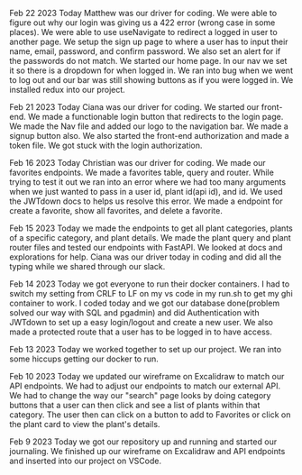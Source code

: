 Feb 22 2023
Today Matthew was our driver for coding. We were able to figure out why our login was giving us a 422 error (wrong case in some places). We were able to use useNavigate to redirect a logged in user to another page. We setup the sign up page to where a user has to input their name, email, password, and confirm password. We also set an alert for if the passwords do not match. We started our home page. In our nav we set it so there is a dropdown for when logged in. We ran into bug when we went to log out and our bar was still showing buttons as if you were logged in. We installed redux into our project.

Feb 21 2023
Today Ciana was our driver for coding. We started our front-end. We made a functionable login button that redirects to the login page. We made the Nav file and added our logo to the navigation bar. We made a signup button also. We also started the front-end authorization and made a token file. We got stuck with the login authorization.

Feb 16 2023
Today Christian was our driver for coding. We made our favorites endpoints. We made a favorites table, query and router. While trying to test it out we ran into an error where we had too many arguments when we just wanted to pass in a user id, plant id(api id), and id. We used the JWTdown docs to helps us resolve this error. We made a endpoint for create a favorite, show all favorites, and delete a favorite.

Feb 15 2023
Today we made the endpoints to get all plant categories, plants of a specific category, and plant details. We made the plant query and plant router files and tested our endpoints with FastAPI. We looked at docs and explorations for help. Ciana was our driver today in coding and did all the typing while we shared through our slack.

Feb 14 2023
Today we got everyone to run their docker containers. I had to switch my setting from CRLF to LF on my vs code in my run.sh to get my ghi container to work. I coded today and we got our database done(problem solved our way with SQL and pgadmin) and did Authentication with JWTdown to set up a easy login/logout and create a new user. We also made a protected route that a user has to be logged in to have access.

Feb 13 2023
Today we worked together to set up our project. We ran into some hiccups getting our docker to run.

Feb 10 2023
Today we updated our wireframe on Excalidraw to match our API endpoints. We had to adjust our endpoints to match our external API. We had to change the way our "search" page looks by doing category buttons that a user can then click and see a list of plants within that category. The user then can click on a button to add to Favorites or click on the plant card to view the plant's details.

Feb 9 2023
Today we got our repository up and running and started our journaling. We finished up our wireframe on Excalidraw and API endpoints and inserted into our project on VSCode.
